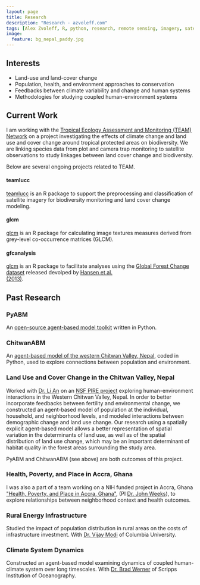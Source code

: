 ```yaml
---
layout: page
title: Research
description: "Research - azvoleff.com"
tags: [Alex Zvoleff, R, python, research, remote sensing, imagery, satellite, land use, land cover, conservation, forest, human, social, survey, statistics, spatial]
image:
  feature: bg_nepal_paddy.jpg
---
```


## Interests
* Land-use and land-cover change
* Population, health, and environment approaches to conservation
* Feedbacks between climate variability and change and human systems
* Methodologies for studying coupled human-environment systems

## Current Work

I am working with the [Tropical Ecology Assessment and Monitoring (TEAM) 
Network](http://teamnetwork.org) on a project investigating the effects of 
climate change and land use and cover change around tropical protected areas on 
biodiversity. We are linking species data from plot and camera trap monitoring 
to satellite observations to study linkages between land cover change and 
biodiversity.

Below are several ongoing projects related to TEAM.

#### teamlucc

[teamlucc](/teamlucc) is an R package to support the preprocessing and 
classification of satellite imagery for biodiversity monitoring and land cover 
change modeling.

#### glcm
[glcm](/glcm) is an R package for calculating image textures measures derived 
from grey-level co-occurrence matrices (GLCM).

#### gfcanalysis
[glcm](/gfcanalysis) is an R package to facilitate analyses using the [Global 
Forest Change 
dataset](http://earthenginepartners.appspot.com/science-2013-global-forest) 
released devolped by [Hansen et al.  
(2013)](http://www.sciencemag.org/content/342/6160/850).

## Past Research

### PyABM

An [open-source agent-based model toolkit](/pyabm) written in Python.

### ChitwanABM
An [agent-based model of the western Chitwan Valley, 
Nepal](/chitwanabm), coded in Python, used to explore connections 
between population and environment.

### Land Use and Cover Change in the Chitwan Valley, Nepal
Worked with [Dr. Li An](http://geography.sdsu.edu/People/Faculty/an.html) on an 
[NSF PIRE project](http://pire.psc.isr.umich.edu) exploring human-environment 
interactions in the Western Chitwan Valley, Nepal. In order to better 
incorporate feedbacks between fertility and environmental change, we 
constructed an agent-based model of population at the individual, household, 
and neighborhood levels, and modeled interactions between demographic change 
and land use change. Our research using a spatially explicit agent-based model 
allows a better representation of spatial variation in the determinants of land 
use, as well as of the spatial distribution of land use change, which may be an 
important determinant of habitat quality in the forest areas surrounding the 
study area.

PyABM and ChitwanABM (see above) are both outcomes of this project.

### Health, Poverty, and Place in Accra, Ghana
I was also a part of a team working on a NIH funded project in Accra, Ghana ["Health, 
Poverty, and Place in Accra, 
Ghana"](http://geography.sdsu.edu/Research/Projects/IPC/research/accra.html), (PI
[Dr. John Weeks](http://geography.sdsu.edu/People/Faculty/weeks.html)), to 
explore relationships between neighborhood context and health outcomes.

### Rural Energy Infrastructure
Studied the impact of population distribution in rural areas on the costs of 
infrastructure investment. With [Dr. Vijay Modi](http://modi.mech.columbia.edu) 
of Columbia University.

### Climate System Dynamics
Constructed an agent-based model examining dynamics of coupled human-climate 
system over long timescales. With [Dr. Brad 
Werner](http://complex-systems.ucsd.edu) of Scripps Institution of 
Oceanography.
